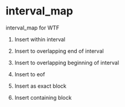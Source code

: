 interval_map
============

interval_map for WTF

1. Insert within interval

2. Insert to overlapping end of interval

3. Insert to overlapping beginning of interval

4. Insert to eof

5. Insert as exact block

6. Insert containing block
